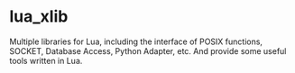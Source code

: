 # lua_xlib
Multiple libraries for Lua, including the interface of POSIX functions, SOCKET, Database Access, Python Adapter, etc. And provide some useful tools written in Lua.
